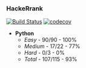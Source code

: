 ### HackeRrank

[![Build Status](https://travis-ci.com/Razor-87/hackerrank.svg?branch=master)](https://travis-ci.com/Razor-87/hackerrank)
[![codecov](https://codecov.io/gh/Razor-87/hackerrank/branch/master/graph/badge.svg)](https://codecov.io/gh/Razor-87/hackerrank)

- **Python** 
    - *Easy* - 90/90 - 100%
    - *Medium* - 17/22 - 77%
    - *Hard* - 0/3 - 0%
    - *Total* - 107/115 - 93%
